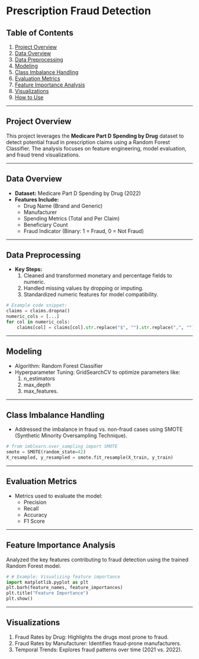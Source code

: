 # **Prescription Fraud Detection**

## **Table of Contents**
1. [Project Overview](#project-overview)
2. [Data Overview](#data-overview)
3. [Data Preprocessing](#data-preprocessing)
4. [Modeling](#modeling)
5. [Class Imbalance Handling](#class-imbalance-handling)
6. [Evaluation Metrics](#evaluation-metrics)
7. [Feature Importance Analysis](#feature-importance-analysis)
8. [Visualizations](#visualizations)
9. [How to Use](#how-to-use)

---

## **Project Overview**
This project leverages the **Medicare Part D Spending by Drug** dataset to detect potential fraud in prescription claims using a Random Forest Classifier. The analysis focuses on feature engineering, model evaluation, and fraud trend visualizations.

---

## **Data Overview**
- **Dataset:** Medicare Part D Spending by Drug (2022)
- **Features Include:**
  - Drug Name (Brand and Generic)
  - Manufacturer
  - Spending Metrics (Total and Per Claim)
  - Beneficiary Count
  - Fraud Indicator (Binary: 1 = Fraud, 0 = Not Fraud)

---

## **Data Preprocessing**
- **Key Steps:**
  1. Cleaned and transformed monetary and percentage fields to numeric.
  2. Handled missing values by dropping or imputing.
  3. Standardized numeric features for model compatibility.

```python
# Example code snippet:
claims = claims.dropna()
numeric_cols = [...]
for col in numeric_cols:
    claims[col] = claims[col].str.replace("$", "").str.replace(",", "").astype(float)
```

---

## **Modeling**
- Algorithm: Random Forest Classifier
- Hyperparameter Tuning: GridSearchCV to optimize parameters like:
  1. n_estimators
  2.  max_depth
  3.  max_features.
 
---

## **Class Imbalance Handling**
- Addressed the imbalance in fraud vs. non-fraud cases using SMOTE (Synthetic Minority Oversampling Technique).

```python
# from imblearn.over_sampling import SMOTE
smote = SMOTE(random_state=42)
X_resampled, y_resampled = smote.fit_resample(X_train, y_train)
```

--- 

## **Evaluation Metrics**
- Metrics used to evaluate the model:
  - Precision
  - Recall
  - Accuracy
  - F1 Score

---
 ## **Feature Importance Analysis**
Analyzed the key features contributing to fraud detection using the trained Random Forest model.

```python
# # Example: Visualizing feature importance
import matplotlib.pyplot as plt
plt.barh(feature_names, feature_importances)
plt.title("Feature Importance")
plt.show()
```
---

## **Visualizations**

1. Fraud Rates by Drug: Highlights the drugs most prone to fraud.
2. Fraud Rates by Manufacturer: Identifies fraud-prone manufacturers.
3. Temporal Trends: Explores fraud patterns over time (2021 vs. 2022).

 
